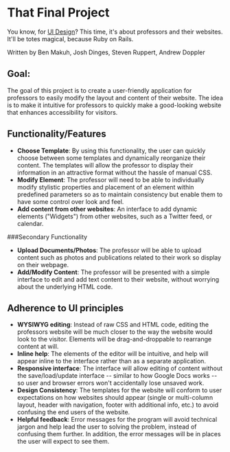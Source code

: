 # That Final Project

You know, for [UI Design](http://mcs.mines.edu/Courses/csci422/)? This time, it's about professors and their websites. It'll be totes magical, because Ruby on Rails.

Written by Ben Makuh, Josh Dinges, Steven Ruppert, Andrew Doppler

## Goal:

The goal of this project is to create a user-friendly application for professors to easily modify the layout and content of their website.  The idea is to make it intuitive for professors to quickly make a good-looking website that enhances accessibility for visitors.

## Functionality/Features

* __Choose Template__: By using this functionality, the user can quickly choose between some templates and dynamically reorganize their content. The templates will allow the professor to display their information in an attractive format without the hassle of manual CSS.
* __Modify Element__: The professor will need to be able to individually modify stylistic properties and placement of an element within predefined parameters so as to maintain consistency but enable them to have some control over look and feel.
* __Add content from other websites__: An interface to add dynamic elements ("Widgets") from other websites, such as a Twitter feed, or calendar.

###Secondary Functionality

* __Upload Documents/Photos__: The professor will be able to upload content such as photos and publications related to their work so display on their webpage.
* __Add/Modify Content__: The professor will be presented with a simple interface to edit and add text content to their website, without worrying about the underlying HTML code.


## Adherence to UI principles

* __WYSIWYG editing__: Instead of raw CSS and HTML code, editing the professors website will be much closer to the way the website would look to the visitor. Elements will be drag-and-droppable to rearrange content at will.
* __Inline help__: The elements of the editor will be intuitive, and help will appear inline to the interface rather than as a separate application.
* __Responsive interface__: The interface will allow editing of content without the save/load/update interface -- similar to how Google Docs works -- so user and browser errors won't accidentally lose unsaved work.
* __Design Consistency__: The templates for the website will conform to user expectations on how websites should appear (single or multi-column layout, header with navigation, footer with additional info, etc.) to avoid confusing the end users of the website.
* __Helpful feedback__: Error messages for the program will avoid technical jargon and help lead the user to solving the problem, instead of confusing them further.  In addition, the error messages will be in places the user will expect to see them.
